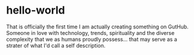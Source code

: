 # hello-world
That is officially the first time I am actually creating something on GutHub.
Someone in love with technology, trends, spirituality and the diverse complexity that we as humans proudly possess... that may serve as a strater of what I'd call a self description.
